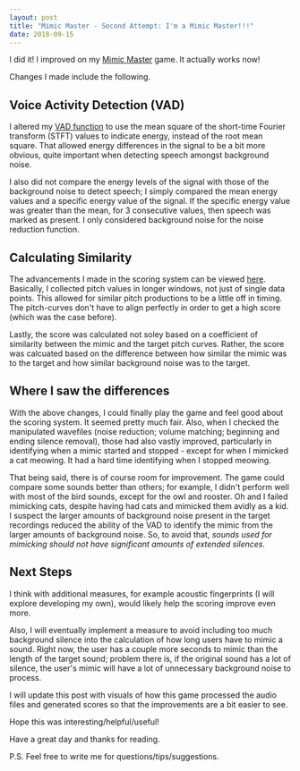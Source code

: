 ```yaml
---
layout: post
title: "Mimic Master - Second Attempt: I'm a Mimic Master!!!"
date: 2018-09-15
---
```


I did it! I improved on my <a href="/2018/08/24/mimic-master-pitchcurve-vs-fingerprint.html">Mimic Master</a> game. It actually works now!

Changes I made include the following.

## Voice Activity Detection (VAD)

I altered my <a href="/2018/09/06/updating-VAD.html">VAD function</a> to use the mean square of the short-time Fourier transform (STFT) values to indicate energy, instead of the root mean square. That allowed energy differences in the signal to be a bit more obvious, quite important when detecting speech amongst background noise. 

I also did not compare the energy levels of the signal with those of the background noise to detect speech; I simply compared the mean energy values and a specific energy value of the signal. If the specific energy value was greater than the mean, for 3 consecutive values, then speech was marked as present. I only considered background noise for the noise reduction function.

## Calculating Similarity

The advancements I made in the scoring system can be viewed <a href="/2018/08/29/comparing-prosody.html">here</a>. Basically, I collected pitch values in longer windows, not just of single data points. This allowed for similar pitch productions to be a little off in timing. The pitch-curves don't have to align perfectly in order to get a high score (which was the case before).

Lastly, the score was calculated not soley based on a coefficient of similarity between the mimic and the target pitch curves. Rather, the score was calcuated based on the difference between how similar the mimic was to the target and how similar background noise was to the target. 

## Where I saw the differences

With the above changes, I could finally play the game and feel good about the scoring system. It seemed pretty much fair. Also, when I checked the manipulated wavefiles (noise reduction; volume matching; beginning and ending silence removal), those had also vastly improved, particularly in identifying when a mimic started and stopped - except for when I mimicked a cat meowing. It had a hard time identifying when I stopped meowing.

That being said, there is of course room for improvement. The game could compare some sounds better than others; for example, I didn't perform well with most of the bird sounds, except for the owl and rooster. Oh and I failed mimicking cats, despite having had cats and mimicked them avidly as a kid. I suspect the larger amounts of background noise present in the target recordings reduced the ability of the VAD to identify the mimic from the larger amounts of background noise. So, to avoid that, *sounds used for mimicking should not have significant amounts of extended silences.*

## Next Steps

I think with additional measures, for example acoustic fingerprints (I will explore developing my own), would likely help the scoring improve even more.

Also, I will eventually implement a measure to avoid including too much background silence into the calculation of how long users have to mimic a sound. Right now, the user has a couple more seconds to mimic than the length of the target sound; problem there is, if the original sound has a lot of silence, the user's mimic will have a lot of unnecessary background noise to process. 

I will update this post with visuals of how this game processed the audio files and generated scores so that the improvements are a bit easier to see. 

Hope this was interesting/helpful/useful! 

Have a great day and thanks for reading. 

P.S. Feel free to write me for questions/tips/suggestions. 
